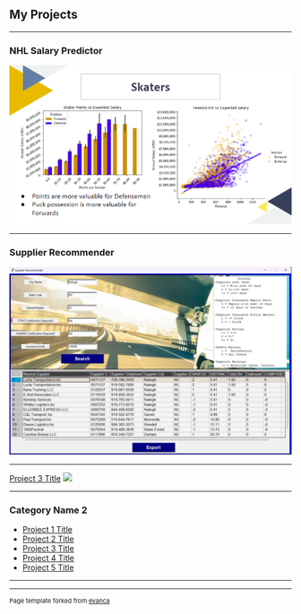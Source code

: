 ## My Projects

---

### NHL Salary Predictor

<!-- [NHL Salary Predictor](/sample_page) -->
<img src="images/salary_predictor_thumbnail.png?raw=true"/>

---

### Supplier Recommender
<!-- [Project 2 Title](/pdf/sample_presentation.pdf) -->
<img src="images/supplier_recommender.png?raw=true"/>

---
[Project 3 Title](http://example.com/)
<img src="images/dummy_thumbnail.jpg?raw=true"/>

---

### Category Name 2

- [Project 1 Title](http://example.com/)
- [Project 2 Title](http://example.com/)
- [Project 3 Title](http://example.com/)
- [Project 4 Title](http://example.com/)
- [Project 5 Title](http://example.com/)

---




---
<p style="font-size:11px">Page template forked from <a href="https://github.com/evanca/quick-portfolio">evanca</a></p>
<!-- Remove above link if you don't want to attibute -->
